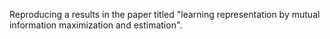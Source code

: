 Reproducing a results in the paper titled "learning representation by mutual information maximization and estimation".
